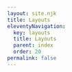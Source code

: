 ```yaml
---
layout: site.njk
title: Layouts
eleventyNavigation:
  key: layouts
  title: Layouts
  parent: index
  order: 20
permalink: false
---
```

